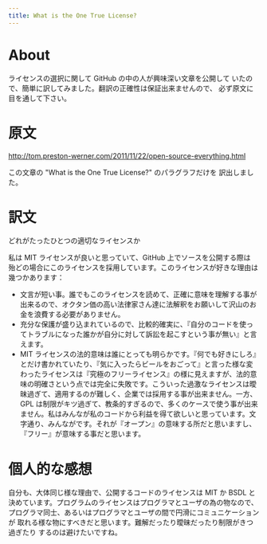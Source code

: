 ```yaml
---
title: What is the One True License?
---
```


About
=====

ライセンスの選択に関して GitHub の中の人が興味深い文章を公開して
いたので、簡単に訳してみました。翻訳の正確性は保証出来ませんので、
必ず原文に目を通して下さい。

原文
====

<http://tom.preston-werner.com/2011/11/22/open-source-everything.html>

この文章の "What is the One True License?" のパラグラフだけを
訳出しました。

訳文
====

どれがたったひとつの適切なライセンスか

私は MIT ライセンスが良いと思っていて、GitHub 上でソースを公開する際は
殆どの場合にこのライセンスを採用しています。このライセンスが好きな理由は
幾つかあります：

- 文言が短い事。誰でもこのライセンスを読めて、正確に意味を理解する事が出来るので、オクタン価の高い法律家さん達に法解釈をお願いして沢山のお金を浪費する必要がありません。
- 充分な保護が盛り込まれているので、比較的確実に、『自分のコードを使ってトラブルになった誰かが自分に対して訴訟を起こすという事が無い』と言えます。
- MIT ライセンスの法的意味は誰にとっても明らかです。『何でも好きにしろ』とだけ書かれていたり、『気に入ったらビールをおごって』と言った様な変わったライセンスは『究極のフリーライセンス』の様に見えますが、法的意味の明確さという点では完全に失敗です。こういった過激なライセンスは曖昧過ぎて、適用するのが難しく、企業では採用する事が出来ません。一方、GPL は制限がキツ過ぎて、教条的すぎるので、多くのケースで使う事が出来ません。私はみんなが私のコードから利益を得て欲しいと思っています。文字通り、みんながです。それが『オープン』の意味する所だと思いますし、『フリー』が意味する事だと思います。

個人的な感想
============

自分も、大体同じ様な理由で、公開するコードのライセンスは MIT か BSDL と
決めています。プログラムのライセンスはプログラマとユーザの為の物なので、
プログラマ同士、あるいはプログラマとユーザの間で円滑にコミュニケーションが
取れる様な物にすべきだと思います。難解だったり曖昧だったり制限がきつ過ぎたり
するのは避けたいですね。

